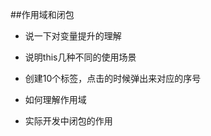 ##作用域和闭包

- 说一下对变量提升的理解

- 说明this几种不同的使用场景

- 创建10个<a>标签，点击的时候弹出来对应的序号

- 如何理解作用域

- 实际开发中闭包的作用
























































































